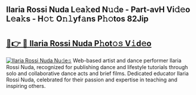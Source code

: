 ## Ilaria Rossi Nuda L𝚎a𝚔ed N𝚞𝚍e - Part-avH Vi𝚍𝚎o L𝚎a𝚔s - H𝚘𝚝 O𝚗𝚕yf𝚊ns P𝚑𝚘tos 82Jip

# <h2><a href="http://kf0h5qm.oniu.top/?m=Ilaria+Rossi+Nuda">🔗👉 🔴 Ilaria Rossi Nuda P𝚑ot𝚘𝚜 V𝚒d𝚎o</a></h2>

[![Ilaria Rossi Nuda Nu𝚍e𝚜](https://i.imgur.com/0qMVB7G.gif)](http://kf0h5qm.oniu.top/?m=Ilaria+Rossi+Nuda)
Web-based artist and dance performer Ilaria Rossi Nuda, recognized for publishing dance and lifestyle tutorials through solo and collaborative dance acts and brief films. Dedicated educator Ilaria Rossi Nuda, celebrated for their passion and expertise in teaching and inspiring others.  
